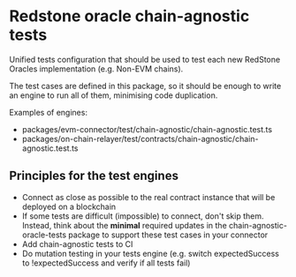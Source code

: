 # Redstone oracle chain-agnostic tests

Unified tests configuration that should be used to test each new RedStone Oracles implementation (e.g. Non-EVM chains).

The test cases are defined in this package, so it should be enough to write an engine to run all of them, minimising code duplication.

Examples of engines:
- packages/evm-connector/test/chain-agnostic/chain-agnostic.test.ts
- packages/on-chain-relayer/test/contracts/chain-agnostic/chain-agnostic.test.ts

## Principles for the test engines
- Connect as close as possible to the real contract instance that will be deployed on a blockchain
- If some tests are difficult (impossible) to connect, don't skip them. Instead, think about the **minimal** required updates in the chain-agnostic-oracle-tests package to support these test cases in your connector
- Add chain-agnostic tests to CI
- Do mutation testing in your tests engine (e.g. switch expectedSuccess to !expectedSuccess and verify if all tests fail)
